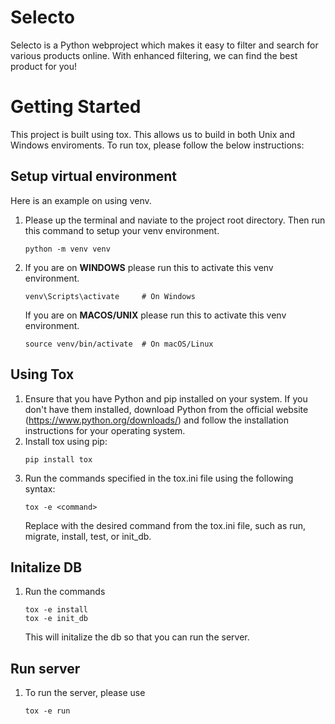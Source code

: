 # Selecto

Selecto is a Python webproject which makes it easy to filter and search for various products online. With enhanced filtering, we can find the best product for you!


# Getting Started
This project is built using tox. This allows us to build in both Unix and Windows enviroments. To run tox, please follow the below instructions:

## Setup virtual environment
Here is an example on using venv.
1. Please up the terminal and naviate to the project root directory. Then run this command to setup your venv environment.
    ```
    python -m venv venv
    ```
2. If you are on **WINDOWS** please run this to activate this venv environment.
    ```
    venv\Scripts\activate     # On Windows
    ```
    If you are on **MACOS/UNIX** please run this to activate this venv environment.
    ```
    source venv/bin/activate  # On macOS/Linux
    ```

## Using Tox
1. Ensure that you have Python and pip installed on your system. If you don't have them installed, download Python from the official website (https://www.python.org/downloads/) and follow the installation instructions for your operating system.
2. Install tox using pip:
    ```
    pip install tox
    ```
3. Run the commands specified in the tox.ini file using the following syntax:
    ```
    tox -e <command>
    ```
    Replace <command> with the desired command from the tox.ini file, such as run, migrate, install, test, or init_db.

## Initalize DB
1. Run the commands 
    ```
    tox -e install
    tox -e init_db
    ```
    This will initalize the db so that you can run the server.

## Run server
1. To run the server, please use 
    ```
    tox -e run
    ```